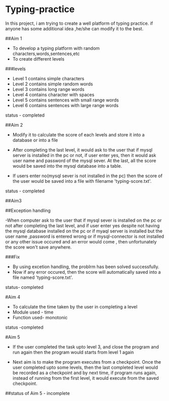# Typing-practice
In this project, i am trying to create a well platform of typing practice. if anyone has some additional idea ,he/she can modify it to the best.

##Aim 1
- To develop a typing platform with random characters,words,sentences,etc
- To create different levels

###levels

- Level 1 contains simple characters 
- Level 2 contains simple random words
- Level 3 contains long range words
- Level 4 contains character with spaces
- Level 5 contains sentences with small range words
- Level 6 contains sentences with large range words

status - completed

##Aim 2

- Modify it to calculate the score of each levels and store it into a database or into a file

- After completing the last level, it would ask to the user that if mysql server is installed in the pc or not, if user enter yes, then it would ask user name
  and password of the mysql sever. At the last, all the score would be saved into the mysql database into a table.

- If users enter no(mysql sever is not installed in the pc) then the score of the user would be saved into a file with filename 'typing-score.txt'. 

status - completed

##Aim3

##Exception handling

-When computer ask to the user that if mysql sever is installed on the pc or not after completing the last level, and if user enter yes despite not having the mysql
 database installed on the pc or if myaql server is installed but the user name ,password is entered wrong or if mysql-connector is not installed or any other issue occured
 and an error would come , then unfortunately the score won't save anywhere.
 
 ###Fix
 
 - By using excetion handling, the problrm has been solved successfully.
 - Now if any error occured, then the score will automatically saved into a file named 'typing-score.txt'.
 
status- completed

#Aim 4

- To calculate the time taken by the user in completing a level
- Module used - time
- Function used- monotonic

status -completed

#Aim 5

- If the user completed the task upto level 3, and close the program and run again then the program would starts from level 1 again

- Next aim is to make the program executes from a checkpoint. Once the user completed upto some levels, then the last completed level would be recorded as a checkpoint and 
  by next time, if program runs again, instead of running from the first level, it would execute from the saved checkpoint.

 ##status of Aim 5 - incomplete
      
      
      
      

